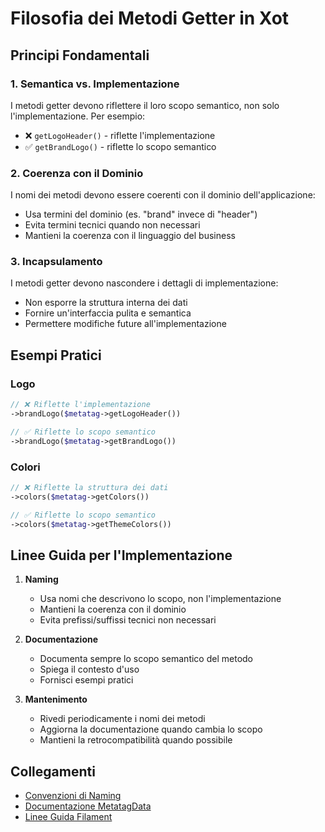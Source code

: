 # Filosofia dei Metodi Getter in Xot

## Principi Fondamentali

### 1. Semantica vs. Implementazione
I metodi getter devono riflettere il loro scopo semantico, non solo l'implementazione. Per esempio:
- ❌ `getLogoHeader()` - riflette l'implementazione
- ✅ `getBrandLogo()` - riflette lo scopo semantico

### 2. Coerenza con il Dominio
I nomi dei metodi devono essere coerenti con il dominio dell'applicazione:
- Usa termini del dominio (es. "brand" invece di "header")
- Evita termini tecnici quando non necessari
- Mantieni la coerenza con il linguaggio del business

### 3. Incapsulamento
I metodi getter devono nascondere i dettagli di implementazione:
- Non esporre la struttura interna dei dati
- Fornire un'interfaccia pulita e semantica
- Permettere modifiche future all'implementazione

## Esempi Pratici

### Logo
```php
// ❌ Riflette l'implementazione
->brandLogo($metatag->getLogoHeader())

// ✅ Riflette lo scopo semantico
->brandLogo($metatag->getBrandLogo())
```

### Colori
```php
// ❌ Riflette la struttura dei dati
->colors($metatag->getColors())

// ✅ Riflette lo scopo semantico
->colors($metatag->getThemeColors())
```

## Linee Guida per l'Implementazione

1. **Naming**
   - Usa nomi che descrivono lo scopo, non l'implementazione
   - Mantieni la coerenza con il dominio
   - Evita prefissi/suffissi tecnici non necessari

2. **Documentazione**
   - Documenta sempre lo scopo semantico del metodo
   - Spiega il contesto d'uso
   - Fornisci esempi pratici

3. **Mantenimento**
   - Rivedi periodicamente i nomi dei metodi
   - Aggiorna la documentazione quando cambia lo scopo
   - Mantieni la retrocompatibilità quando possibile

## Collegamenti
- [Convenzioni di Naming](../naming-conventions.md)
- [Documentazione MetatagData](../datas/metatagdata.md)
- [Linee Guida Filament](../filament-best-practices.md) 
